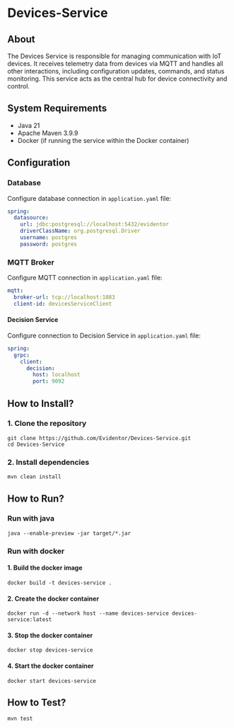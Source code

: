 # Devices-Service

## About
The Devices Service is responsible for managing communication with 
IoT devices. It receives telemetry data from devices via MQTT and 
handles all other interactions, including configuration updates, 
commands, and status monitoring. This service acts as the central 
hub for device connectivity and control.

## System Requirements

- Java 21
- Apache Maven 3.9.9
- Docker (if running the service within the Docker container)

## Configuration

### Database
Configure database connection in `application.yaml` file:
```yaml
spring:
  datasource:
    url: jdbc:postgresql://localhost:5432/evidentor
    driverClassName: org.postgresql.Driver
    username: postgres
    password: postgres
```

### MQTT Broker
Configure MQTT connection in `application.yaml` file:
```yaml
mqtt:
  broker-url: tcp://localhost:1883
  client-id: devicesServiceClient
```

#### Decision Service
Configure connection to Decision Service in `application.yaml` file:
```yaml
spring:
  grpc:
    client:
      decision:
        host: localhost
        port: 9092
```

## How to Install?

### 1. Clone the repository
```shell
git clone https://github.com/Evidentor/Devices-Service.git
cd Devices-Service
```

### 2. Install dependencies
```shell
mvn clean install
```

## How to Run?

### Run with java
```shell
java --enable-preview -jar target/*.jar
```

### Run with docker
#### 1. Build the docker image
```shell
docker build -t devices-service .
```

#### 2. Create the docker container
```shell
docker run -d --network host --name devices-service devices-service:latest
```

#### 3. Stop the docker container
```shell
docker stop devices-service
```

#### 4. Start the docker container
```shell
docker start devices-service
```

## How to Test?
```shell
mvn test
```
